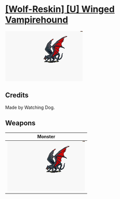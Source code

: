# [\[Wolf-Reskin\] \[U\] Winged Vampirehound](./)

<img src="./8.%20Monster/Monster_000.png" alt="[Wolf-Reskin] [U] Winged Vampirehound standing" />

## Credits

Made by Watching Dog.

## Weapons


|Monster |
|  :---: |
| <img alt="Monster animation" src="./8.%20Monster/Monster.gif" /> |

